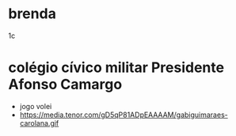 # brenda
1c
# colégio cívico militar Presidente Afonso Camargo
* jogo volei
* https://media.tenor.com/gD5qP81ADpEAAAAM/gabiguimaraes-carolana.gif
